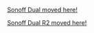 [Sonoff Dual moved here!](devices/Sonoff-Dual)

[Sonoff Dual R2 moved here!](devices/Sonoff-Dual-R2)

